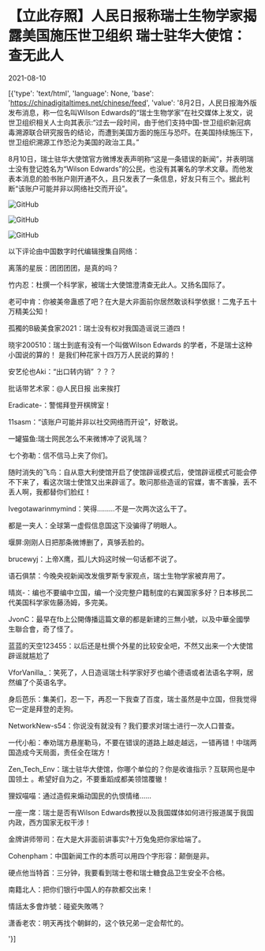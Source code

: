 # 【立此存照】人民日报称瑞士生物学家揭露美国施压世卫组织  瑞士驻华大使馆：查无此人

2021-08-10

[{'type': 'text/html', 'language': None, 'base': 'https://chinadigitaltimes.net/chinese/feed', 'value': '8月2日，人民日报海外版发布消息，称一位名叫Wilson Edwards的“瑞士生物学家”在社交媒体上发文，说世卫组织相关人士向其表示:“过去一段时间，由于他们支持中国-世卫组织新冠病毒溯源联合研究报告的结论，而遭到美国方面的施压与恐吓。在美国持续施压下，世卫组织溯源工作恐沦为美国的政治工具。”

8月10日，瑞士驻华大使馆官方微博发表声明称“这是一条错误的新闻”，并表明瑞士没有登记姓名为“Wilson Edwards”的公民，也没有其署名的学术文章。而他发表本消息的脸书账户刚开通不久，且只发表了一条信息，好友只有三个。据此判断“该账户可能并非以网络社交而开设”。

![GitHub](https://chinadigitaltimes.net/chinese/files/2021/08/IMG_9165.jpg)

![GitHub](https://chinadigitaltimes.net/chinese/files/2021/08/IMG_9168.jpg)

![GitHub](https://chinadigitaltimes.net/chinese/files/2021/08/观察者网.jpg)

以下评论由中国数字时代编辑搜集自网络：



离落的星辰：团团团团，是真的吗？

竹内忍：杜撰一个科学家，被瑞士大使馆澄清查无此人。又扬名国际了。

老可中肯：你被美帝蛊惑了吧？在大是大非面前你居然敢谈科学依据！二鬼子五十万精美公知！

孤獨的B級美食家2021：瑞士没有权对我国造谣说三道四！

晓宇200510：瑞士到底有没有一个叫做Wilson Edwards 的学者，不是瑞士这种小国说的算的！ 是我们种花家十四万万人民说的算的！

安艺伦也Aki：“出口转内销” ？？？

批话带艺术家：@人民日报 出来挨打

Eradicate-：警惕拜登开棋牌室！

11sasm：“该账户可能并非以社交网络而开设”，好敢说。

一罐猫鱼:瑞士网民怎么不来微博冲了说乳瑞？

七个弥勒：信不信马上夹了你们。

随时消失的飞鸟：自从意大利使馆开启了使馆辟谣模式后，使馆辟谣模式可能会停不下来了，看这次瑞士使馆又出来辟谣了。敢问那些造谣的官媒，害不害臊，丢不丢人啊，我都替你们脸红！

Ivegotawarinmymind：笑得………不是一次两次这么干了。

都是一夹人：全球第一虚假信息国这下没骗得了明眼人。

堰屏:刚刚人日把那条微博删了，真够丢脸的。

brucewyj：上帝X鹰，孤儿大妈这时候一句话都不说了。

语石俱禁：今晚央视新闻改发俄罗斯专家观点，瑞士生物学家被弃用了。

晴岚-：编也不要编中立国，编一个没完整户籍制度的右翼国家多好？日本移民二代美国科学家佐藤汤姆，多完美。

JvonC：最早在fb上公開傳播這篇文章的都是新建的三無小號，以及中華全國學生聯合會，奇了怪了。

蓝蓝的天空123455：以后还是杜撰个外星的比较安全吧，不然又出来一个大使馆辟谣就尴尬了

VforVanilla_：笑死了，人日造谣瑞士科学家好歹也编个德语或者法语名字啊，居然编了个英语名字。

身后芭乐：集美们，忍一下，再忍一下我查了百度，瑞士虽然是中立国，但我觉得它一定是拜登的走狗。

NetworkNew-s54：你说没有就没有？我们要求对瑞士进行一次人口普查。

一代小船：奉劝瑞方悬崖勒马，不要在错误的道路上越走越远，一错再错！中瑞两国造成今天局面，责任全在瑞方！

Zen_Tech_Env：瑞士驻华大使馆，你哪个单位的？你是收谁指示？互联网也是中国领土 。希望好自为之，不要重蹈成都美领馆覆辙！

狸奴喵喵：通过造假来煽动国民的仇恨情绪……

一座一席：瑞士是否有Wilson Edwards教授以及我国媒体如何进行报道属于我国内政，西方国家无权干涉！

金牌讲师带司：在大是大非面前讲事实?十万兔兔把你家给端了。

Cohenpham：中国新闻工作的本质可以用四个字形容：颠倒是非。

硬点他当特首：三分钟，我要看到瑞士卷和瑞士糖食品卫生安全不合格。

南籍北人：把你们银行中国人的存款都交出来！

情話太多會炸號：碰瓷失敗嗎？

潇香老农：明天再找个朝鲜的，这个铁兄弟一定会帮忙的。

'}]